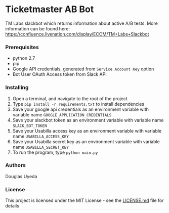 # Ticketmaster AB Bot

TM Labs slackbot which returns information about active A/B tests.
More information can be found here: https://confluence.livenation.com/display/ECOM/TM+Labs+Slackbot

### Prerequisites

- python 2.7
- pip
- Google API credentials, generated from `Service Account Key` option
- Bot User OAuth Access token from Slack API

### Installing

1.  Open a terminal, and navigate to the root of the project
2.  Type `pip install -r requirements.txt` to install dependencies
3.  Save your google api credentials as an environment variable with variable name `GOOGLE_APPLICATION_CREDENTIALS`
4.  Save your slackbot token as an environment variable with variable name `SLACK_BOT_TOKEN`
5.  Save your Usabilla access key as an environment variable with variable name `USABILLA_ACCESS_KEY`
6.  Save your Usabilla secret key as an environment variable with variable name `USABILLA_SECRET_KEY`
7.  To run the program, type `python main.py`

### Authors

Douglas Uyeda

### License

This project is licensed under the MIT License - see the [LICENSE.md](LICENSE.md) file for details
